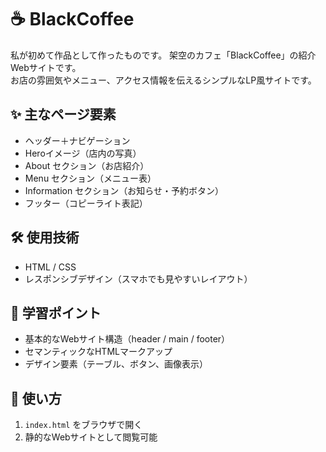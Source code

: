 # ☕ BlackCoffee

私が初めて作品として作ったものです。
架空のカフェ「BlackCoffee」の紹介Webサイトです。  
お店の雰囲気やメニュー、アクセス情報を伝えるシンプルなLP風サイトです。  

## ✨ 主なページ要素
- ヘッダー＋ナビゲーション
- Heroイメージ（店内の写真）
- About セクション（お店紹介）
- Menu セクション（メニュー表）
- Information セクション（お知らせ・予約ボタン）
- フッター（コピーライト表記）

## 🛠 使用技術
- HTML / CSS
- レスポンシブデザイン（スマホでも見やすいレイアウト）

## 🎯 学習ポイント
- 基本的なWebサイト構造（header / main / footer）
- セマンティックなHTMLマークアップ
- デザイン要素（テーブル、ボタン、画像表示）

## 🚀 使い方
1. `index.html` をブラウザで開く
2. 静的なWebサイトとして閲覧可能
